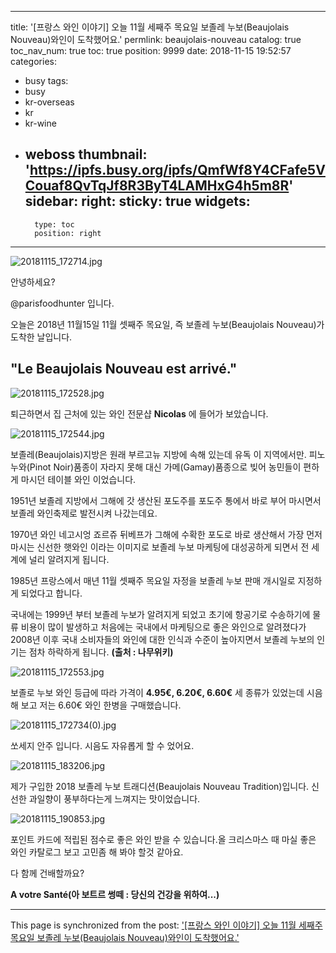 
---
title: '[프랑스 와인 이야기] 오늘 11월 세째주 목요일 보졸레 누보(Beaujolais Nouveau)와인이 도착했어요.'
permlink: beaujolais-nouveau
catalog: true
toc_nav_num: true
toc: true
position: 9999
date: 2018-11-15 19:52:57
categories:
- busy
tags:
- busy
- kr-overseas
- kr
- kr-wine
- weboss
thumbnail: 'https://ipfs.busy.org/ipfs/QmfWf8Y4CFafe5VCouaf8QvTqJf8R3ByT4LAMHxG4h5m8R'
sidebar:
    right:
        sticky: true
widgets:
    -
        type: toc
        position: right
---


![20181115_172714.jpg](https://ipfs.busy.org/ipfs/QmfWf8Y4CFafe5VCouaf8QvTqJf8R3ByT4LAMHxG4h5m8R)


안녕하세요?

@parisfoodhunter 입니다.

오늘은 2018년 11월15일 11월 셋째주 목요일,
즉 보졸레 누보(Beaujolais Nouveau)가 도착한 날입니다.

## "Le Beaujolais Nouveau est arrivé."

![20181115_172528.jpg](https://ipfs.busy.org/ipfs/QmXtFBqWwvoniiAm1Pvc7eZskW6CzVdZM9pYLdVnhauJLL)

퇴근하면서 집 근처에 있는 와인 전문샵 **Nicolas** 에 들어가 보았습니다. 

![20181115_172544.jpg](https://ipfs.busy.org/ipfs/QmXFqUsecKKVHchCeocj3pA4WYqRovbomcX8zH6mBRsddV)

보졸레(Beaujolais)지방은 원래 부르고뉴 지방에 속해 있는데 유독 이 지역에서만. 피노 누와(Pinot Noir)품종이 자라지 못해 대신 가메(Gamay)품종으로 빚어 농민들이 편하게 마시던 테이블 와인 이었습니다.

 1951년 보졸레 지방에서 그해에 갓 생산된 포도주를 포도주 통에서 바로 부어 마시면서 보졸레 와인축제로 발전시켜 나갔는데요.

1970년 와인 네고시엉 죠르쥬 뒤베프가 그해에 수확한 포도로 바로 생산해서 가장 먼저 마시는 신선한 햇와인 이라는 이미지로 보졸레 누보 마케팅에 대성공하게 되면서 전 세계에 널리 알려지게 됩니다.

1985년 프랑스에서 매년 11월 셋째주 목요일 자정을 보졸레 누보 판매 개시일로 지정하게 되었다고 합니다. 

국내에는 1999년 부터 보졸레 누보가 알려지게 되었고 초기에 항공기로 수송하기에 물류 비용이 많이 발생하고 처음에는 국내에서 마케팅으로 좋은 와인으로 알려졌다가 2008년 이후 국내 소비자들의 와인에 대한 인식과 수준이 높아지면서 보졸레 누보의 인기는 점차 하락하게 됩니다. **(출처 : 나무위키)**

![20181115_172553.jpg](https://ipfs.busy.org/ipfs/QmfWnMQLG1NNcfxDPWJFRANx4BpEuDj58PgoG2TEHcEU1d)

보졸로 누보 와인 등급에 따라 가격이 **4.95€, 6.20€, 6.60€** 세 종류가 있었는데 시음해 보고 저는 6.60€ 와인 한병을 구매했습니다. 

![20181115_172734(0).jpg](https://ipfs.busy.org/ipfs/QmXimvEy2dAhfnjMBeJDMEnVv7rxZaLGCHLFiGRPT1axke)

쏘세지 안주 입니다. 시음도 자유롭게 할 수 었어요.

![20181115_183206.jpg](https://ipfs.busy.org/ipfs/QmTbqsMCuHFqehVYpaSr9Jo7PAtwUxU7jf1sz3xyM2nSWM)

제가 구입한 2018 보졸레 누보 트래디션(Beaujolais Nouveau Tradition)입니다. 신선한 과일향이 풍부하다는게 느껴지는 맛이었습니다.

![20181115_190853.jpg](https://ipfs.busy.org/ipfs/QmVnmzYamcF7fnPJhCzcBemM41HHtnAdiAkh4ehr9ov2U7)

포인트 카드에 적립된 점수로 좋은 와인 받을 수 있습니다.올 크리스마스 때 마실 좋은 와인 카탈로그 보고 고민좀 해 봐야 할것 같아요. 

다 함께 건배할까요?

**A votre Santé(아 보트르 썽떼 : 당신의 건강을 위하여...)**

- - -

This page is synchronized from the post: ['[프랑스 와인 이야기] 오늘 11월 세째주 목요일 보졸레 누보(Beaujolais Nouveau)와인이 도착했어요.'](https://steemit.com/@parisfoodhunter/beaujolais-nouveau)
